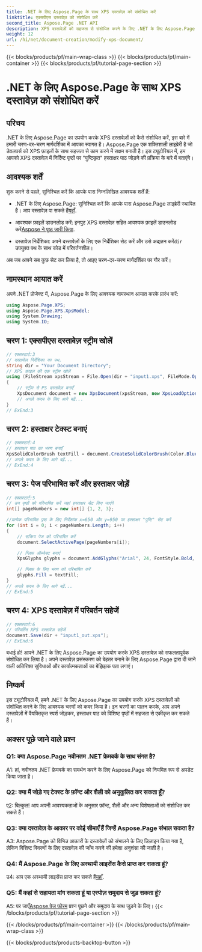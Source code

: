 ```yaml
---
title: .NET के लिए Aspose.Page के साथ XPS दस्तावेज़ को संशोधित करें
linktitle: एक्सपीएस दस्तावेज़ को संशोधित करें
second_title: Aspose.Page .NET API
description: XPS दस्तावेज़ों को सहजता से संशोधित करने के लिए .NET के लिए Aspose.Page की शक्ति का अन्वेषण करें। हमारे चरण-दर-चरण मार्गदर्शिका का पालन करें, अपने दस्तावेज़ प्रसंस्करण को बढ़ाएं, और वैयक्तिकृत हस्ताक्षर पाठ जोड़ें।
weight: 12
url: /hi/net/document-creation/modify-xps-document/
---
```


{{< blocks/products/pf/main-wrap-class >}}
{{< blocks/products/pf/main-container >}}
{{< blocks/products/pf/tutorial-page-section >}}

# .NET के लिए Aspose.Page के साथ XPS दस्तावेज़ को संशोधित करें

## परिचय

.NET के लिए Aspose.Page का उपयोग करके XPS दस्तावेज़ों को कैसे संशोधित करें, इस बारे में हमारी चरण-दर-चरण मार्गदर्शिका में आपका स्वागत है। Aspose.Page एक शक्तिशाली लाइब्रेरी है जो डेवलपर्स को XPS फ़ाइलों के साथ सहजता से काम करने में सक्षम बनाती है। इस ट्यूटोरियल में, हम आपको XPS दस्तावेज़ में निर्दिष्ट पृष्ठों पर "पुष्टिकृत" हस्ताक्षर पाठ जोड़ने की प्रक्रिया के बारे में बताएंगे।

## आवश्यक शर्तें

शुरू करने से पहले, सुनिश्चित करें कि आपके पास निम्नलिखित आवश्यक शर्तें हैं:

- .NET के लिए Aspose.Page: सुनिश्चित करें कि आपके पास Aspose.Page लाइब्रेरी स्थापित है। आप दस्तावेज़ पा सकते हैं[यहाँ](https://reference.aspose.com/page/net/).

-  आवश्यक फ़ाइलें डाउनलोड करें: इनपुट XPS दस्तावेज़ सहित आवश्यक फ़ाइलें डाउनलोड करें[Aspose ने पृष्ठ जारी किया](https://releases.aspose.com/page/net/).

-  दस्तावेज़ निर्देशिका: अपने दस्तावेज़ों के लिए एक निर्देशिका सेट करें और उसे अद्यतन करें`dir` उपयुक्त पथ के साथ कोड में परिवर्तनशील।

अब जब आपने सब कुछ सेट कर लिया है, तो आइए चरण-दर-चरण मार्गदर्शिका पर गौर करें।

## नामस्थान आयात करें

अपने .NET प्रोजेक्ट में, Aspose.Page के लिए आवश्यक नामस्थान आयात करके प्रारंभ करें:

```csharp
using Aspose.Page.XPS;
using Aspose.Page.XPS.XpsModel;
using System.Drawing;
using System.IO;
```

## चरण 1: एक्सपीएस दस्तावेज़ स्ट्रीम खोलें

```csharp
// एक्सस्टार्ट:3
// दस्तावेज़ निर्देशिका का पथ.
string dir = "Your Document Directory";
// XPS फ़ाइल की एक स्ट्रीम खोलें
using (FileStream xpsStream = File.Open(dir + "input1.xps", FileMode.Open, FileAccess.Read))
{
    // स्ट्रीम से PS दस्तावेज़ बनाएँ
    XpsDocument document = new XpsDocument(xpsStream, new XpsLoadOptions());
    // अगले कदम के लिए आगे बढ़ें...
}
// ExEnd:3
```

## चरण 2: हस्ताक्षर टेक्स्ट बनाएं

```csharp
// एक्सस्टार्ट:4
// हस्ताक्षर पाठ का भरण बनाएँ
XpsSolidColorBrush textFill = document.CreateSolidColorBrush(Color.BlueViolet);
// अगले कदम के लिए आगे बढ़ें...
// ExEnd:4
```

## चरण 3: पेज परिभाषित करें और हस्ताक्षर जोड़ें

```csharp
// एक्सस्टार्ट:5
// उन पृष्ठों को परिभाषित करें जहां हस्ताक्षर सेट किए जाएंगे
int[] pageNumbers = new int[] {1, 2, 3};

//प्रत्येक परिभाषित पृष्ठ के लिए निर्देशांक x=650 और y=950 पर हस्ताक्षर "पुष्टि" सेट करें
for (int i = 0; i < pageNumbers.Length; i++)
{
    // सक्रिय पेज को परिभाषित करें
    document.SelectActivePage(pageNumbers[i]);

    // ग्लिफ़ ऑब्जेक्ट बनाएं
    XpsGlyphs glyphs = document.AddGlyphs("Arial", 24, FontStyle.Bold, 650, 900, "Confirmed");

    // ग्लिफ़ के लिए भरण को परिभाषित करें
    glyphs.Fill = textFill;
}
// अगले कदम के लिए आगे बढ़ें...
// ExEnd:5
```

## चरण 4: XPS दस्तावेज़ में परिवर्तन सहेजें

```csharp
// एक्सस्टार्ट:6
// परिवर्तित XPS दस्तावेज़ सहेजें
document.Save(dir + "input1_out.xps");
// ExEnd:6
```

बधाई हो! आपने .NET के लिए Aspose.Page का उपयोग करके XPS दस्तावेज़ को सफलतापूर्वक संशोधित कर लिया है। अपने दस्तावेज़ प्रसंस्करण को बेहतर बनाने के लिए Aspose.Page द्वारा दी जाने वाली अतिरिक्त सुविधाओं और कार्यात्मकताओं का बेझिझक पता लगाएं।

## निष्कर्ष

इस ट्यूटोरियल में, हमने .NET के लिए Aspose.Page का उपयोग करके XPS दस्तावेज़ों को संशोधित करने के लिए आवश्यक चरणों को कवर किया है। इन चरणों का पालन करके, आप अपने दस्तावेज़ों में वैयक्तिकृत स्पर्श जोड़कर, हस्ताक्षर पाठ को विशिष्ट पृष्ठों में सहजता से एकीकृत कर सकते हैं।

## अक्सर पूछे जाने वाले प्रश्न

### Q1: क्या Aspose.Page नवीनतम .NET फ्रेमवर्क के साथ संगत है?

A1: हां, नवीनतम .NET फ्रेमवर्क का समर्थन करने के लिए Aspose.Page को नियमित रूप से अपडेट किया जाता है।

### Q2: क्या मैं जोड़े गए टेक्स्ट के फ़ॉन्ट और शैली को अनुकूलित कर सकता हूँ?

ए2: बिल्कुल! आप अपनी आवश्यकताओं के अनुसार फ़ॉन्ट, शैली और अन्य विशेषताओं को संशोधित कर सकते हैं।

### Q3: क्या दस्तावेज़ के आकार पर कोई सीमाएँ हैं जिन्हें Aspose.Page संभाल सकता है?

A3: Aspose.Page को विभिन्न आकारों के दस्तावेज़ों को संभालने के लिए डिज़ाइन किया गया है, लेकिन विशिष्ट विवरणों के लिए दस्तावेज़ की जाँच करने की हमेशा अनुशंसा की जाती है।

### Q4: मैं Aspose.Page के लिए अस्थायी लाइसेंस कैसे प्राप्त कर सकता हूं?

 उ4: आप एक अस्थायी लाइसेंस प्राप्त कर सकते हैं[यहाँ](https://purchase.aspose.com/temporary-license/).

### Q5: मैं कहां से सहायता मांग सकता हूं या एस्पोज़ समुदाय से जुड़ सकता हूं?

 A5: पर जाएँ[Aspose.पेज फोरम](https://forum.aspose.com/c/page/39) प्रश्न पूछने और समुदाय के साथ जुड़ने के लिए।
{{< /blocks/products/pf/tutorial-page-section >}}

{{< /blocks/products/pf/main-container >}}
{{< /blocks/products/pf/main-wrap-class >}}

{{< blocks/products/products-backtop-button >}}
